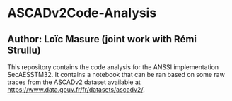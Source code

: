 # ASCADv2Code-Analysis
## Author: Loïc Masure (joint work with Rémi Strullu)
This repository contains the code analysis for the ANSSI implementation SecAESSTM32. It contains a notebook that can be ran based on some raw traces from the ASCADv2 dataset available at https://www.data.gouv.fr/fr/datasets/ascadv2/.
